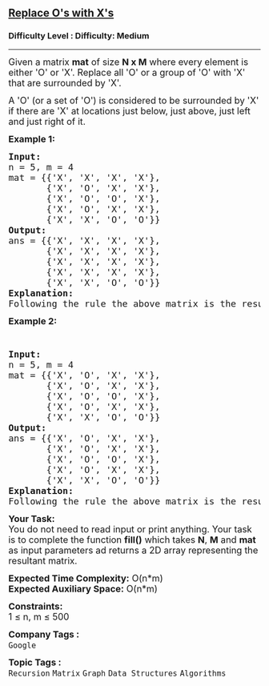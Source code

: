 <h2><a href="https://www.geeksforgeeks.org/problems/replace-os-with-xs0052/1?page=1&category=Graph&sortBy=difficulty">Replace O's with X's</a></h2><h3>Difficulty Level : Difficulty: Medium</h3><hr><div class="problems_problem_content__Xm_eO"><p><span style="font-size: 18px;">Given a matrix <strong>mat</strong> of size <strong>N x M</strong> where every element is either 'O' or 'X'. Replace all 'O' or a group of 'O' with 'X' that are surrounded by 'X'. </span></p>
<p><span style="font-size: 18px;">A 'O' (or a set of 'O') is considered to be surrounded by 'X' if there are 'X' at locations just below, just above, just left and just right of it.</span></p>
<p><strong><span style="font-size: 18px;">Example 1:</span></strong></p>
<pre><span style="font-size: 18px;"><strong>Input:</strong> <br>n = 5, m = 4
mat = {{'X', 'X', 'X', 'X'}, 
&nbsp;      {'X', 'O', 'X', 'X'}, 
&nbsp;      {'X', 'O', 'O', 'X'}, 
&nbsp;      {'X', 'O', 'X', 'X'}, 
&nbsp;      {'X', 'X', 'O', 'O'}}
<strong>Output:</strong> <br>ans = {{'X', 'X', 'X', 'X'}, 
&nbsp;      {'X', 'X', 'X', 'X'}, 
&nbsp;      {'X', 'X', 'X', 'X'}, 
&nbsp;      {'X', 'X', 'X', 'X'}, 
&nbsp;      {'X', 'X', 'O', 'O'}}
<strong>Explanation:</strong> <br>Following the rule the above matrix is the resultant matrix. </span>
</pre>
<p><strong><span style="font-size: 18px;">Example 2:</span></strong></p>
<p>&nbsp;</p>
<pre><span style="font-size: 18px;"><strong>Input:</strong> <br>n = 5, m = 4
mat = {{'X', 'O', 'X', 'X'}, 
&nbsp;      {'X', 'O', 'X', 'X'}, 
&nbsp;      {'X', 'O', 'O', 'X'}, 
&nbsp;      {'X', 'O', 'X', 'X'}, 
&nbsp;      {'X', 'X', 'O', 'O'}}
<strong>Output:</strong> <br>ans = {{'X', 'O', 'X', 'X'}, 
&nbsp;      {'X', 'O', 'X', 'X'}, 
&nbsp;      {'X', 'O', 'O', 'X'}, 
&nbsp;      {'X', 'O', 'X', 'X'}, 
&nbsp;      {'X', 'X', 'O', 'O'}}
<strong>Explanation:</strong> <br>Following the rule the above matrix is the resultant matrix.</span></pre>
<p><span style="font-size: 18px;"><strong>Your Task:</strong><br>You do not need to read input or print anything. Your task is to complete the function <strong>fill()</strong> which takes <strong>N</strong>, <strong>M</strong> and <strong>mat</strong> as input parameters ad returns a 2D array representing the resultant matrix.</span></p>
<p><span style="font-size: 18px;"><strong>Expected Time Complexity:</strong> O(n*m)<br><strong>Expected Auxiliary Space:</strong> O(n*m)</span></p>
<p><span style="font-size: 18px;"><strong>Constraints:</strong><br>1 ≤ n, m ≤ 500</span></p></div><p><span style=font-size:18px><strong>Company Tags : </strong><br><code>Google</code>&nbsp;<br><p><span style=font-size:18px><strong>Topic Tags : </strong><br><code>Recursion</code>&nbsp;<code>Matrix</code>&nbsp;<code>Graph</code>&nbsp;<code>Data Structures</code>&nbsp;<code>Algorithms</code>&nbsp;